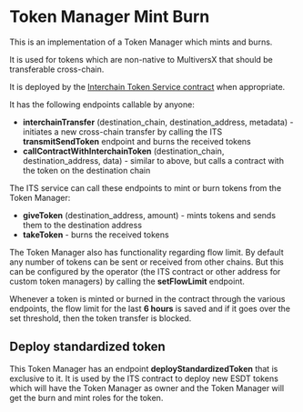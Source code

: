 # Token Manager Mint Burn

This is an implementation of a Token Manager which mints and burns.

It is used for tokens which are non-native to MultiversX that should be transferable cross-chain.

It is deployed by the [Interchain Token Service contract](../interchain-token-service) when appropriate.

It has the following endpoints callable by anyone:
- **interchainTransfer** (destination_chain, destination_address, metadata) - initiates a new cross-chain transfer by calling the ITS **transmitSendToken** endpoint 
and burns the received tokens
- **callContractWithInterchainToken** (destination_chain, destination_address, data) - similar to above, but calls a contract with the token on the destination chain

The ITS service can call these endpoints to mint or burn tokens from the Token Manager:
- **giveToken** (destination_address, amount) - mints tokens and sends them to the destination address
- **takeToken** - burns the received tokens

The Token Manager also has functionality regarding flow limit. By default any number of tokens can be sent or received from other chains.
But this can be configured by the operator (the ITS contract or other address for custom token managers) by calling the **setFlowLimit** endpoint.

Whenever a token is minted or burned in the contract through the various endpoints, the flow limit for the last **6 hours** is saved and if it goes
over the set threshold, then the token transfer is blocked.

## Deploy standardized token

This Token Manager has an endpoint **deployStandardizedToken** that is exclusive to it. It is used by the ITS contract to deploy new ESDT tokens
which will have the Token Manager as owner and the Token Manager will get the burn and mint roles for the token.
